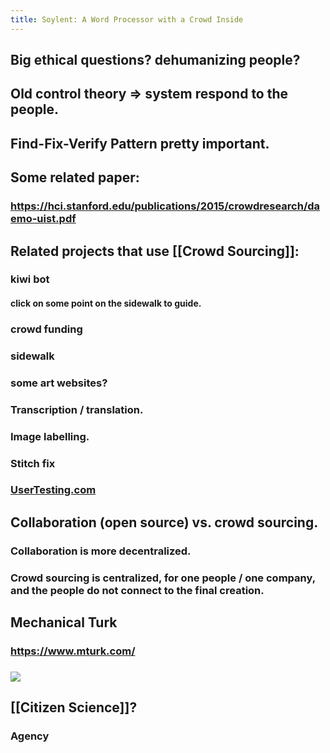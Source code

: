 ```yaml
---
title: Soylent: A Word Processor with a Crowd Inside
---
```


## Big ethical questions? dehumanizing people?

## Old control theory => system respond to the people.

## **Find-Fix-Verify Pattern** pretty important.

## Some related paper:
### https://hci.stanford.edu/publications/2015/crowdresearch/daemo-uist.pdf

## Related projects that use [[Crowd Sourcing]]:
### kiwi bot
#### click on some point on the sidewalk to guide.

### crowd funding

### sidewalk

### some art websites?

### Transcription / translation.

### Image labelling.

### Stitch fix

### [UserTesting.com](https://www.usertesting.com/)

## Collaboration (open source) vs. crowd sourcing.
### Collaboration is more decentralized.

### Crowd sourcing is centralized, for one people / one company, and the people do not connect to the final creation.

## Mechanical Turk
### https://www.mturk.com/

### ![](https://firebasestorage.googleapis.com/v0/b/firescript-577a2.appspot.com/o/imgs%2Fapp%2Fjialin-wu-roam%2Fr79ztV3akL.png?alt=media&token=61858570-95c0-4beb-8ea5-f079e6768515)

## [[Citizen Science]]?
### Agency

